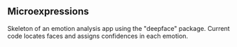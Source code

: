 ## Microexpressions
Skeleton of an emotion analysis app using the "deepface" package.
Current code locates faces and assigns confidences in each emotion.
